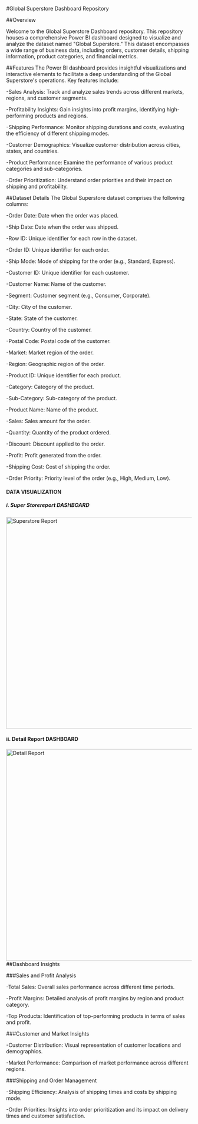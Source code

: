 #Global Superstore Dashboard Repository


##Overview

Welcome to the Global Superstore Dashboard repository. This repository houses a comprehensive Power BI dashboard designed to visualize and analyze the dataset named "Global Superstore." This dataset encompasses a wide range of business data, including orders, customer details, shipping information, product categories, and financial metrics.


##Features
The Power BI dashboard provides insightful visualizations and interactive elements to facilitate a deep understanding of the Global Superstore's operations. Key features include:

-Sales Analysis: Track and analyze sales trends across different markets, regions, and customer segments.

-Profitability Insights: Gain insights into profit margins, identifying high-performing products and regions.

-Shipping Performance: Monitor shipping durations and costs, evaluating the efficiency of different shipping modes.

-Customer Demographics: Visualize customer distribution across cities, states, and countries.

-Product Performance: Examine the performance of various product categories and sub-categories.

-Order Prioritization: Understand order priorities and their impact on shipping and profitability.


##Dataset Details
The Global Superstore dataset comprises the following columns:

-Order Date: Date when the order was placed.

-Ship Date: Date when the order was shipped.

-Row ID: Unique identifier for each row in the dataset.

-Order ID: Unique identifier for each order.

-Ship Mode: Mode of shipping for the order (e.g., Standard, Express).

-Customer ID: Unique identifier for each customer.

-Customer Name: Name of the customer.

-Segment: Customer segment (e.g., Consumer, Corporate).

-City: City of the customer.

-State: State of the customer.

-Country: Country of the customer.

-Postal Code: Postal code of the customer.

-Market: Market region of the order.

-Region: Geographic region of the order.

-Product ID: Unique identifier for each product.

-Category: Category of the product.

-Sub-Category: Sub-category of the product.

-Product Name: Name of the product.

-Sales: Sales amount for the order.

-Quantity: Quantity of the product ordered.


-Discount: Discount applied to the order.

-Profit: Profit generated from the order.

-Shipping Cost: Cost of shipping the order.

-Order Priority: Priority level of the order (e.g., High, Medium, Low).

#### DATA VISUALIZATION

##### i. Super Storereport DASHBOARD
<img width="575" alt="Superstore Report" src="https://github.com/Pruthyiraj/demo/assets/127317318/771fc251-e5bc-4108-8e49-e081c0cc9255">

#### ii. Detail Report DASHBOARD

<img width="575" alt="Detail Report" src="https://github.com/Pruthyiraj/demo/assets/127317318/a0c455cb-e0d5-4ab8-b6c8-ae2bdf954a9b">
##Dashboard Insights

###Sales and Profit Analysis

-Total Sales: Overall sales performance across different time periods.

-Profit Margins: Detailed analysis of profit margins by region and product category.

-Top Products: Identification of top-performing products in terms of sales and profit.

###Customer and Market Insights

-Customer Distribution: Visual representation of customer locations and demographics.

-Market Performance: Comparison of market performance across different regions.

###Shipping and Order Management

-Shipping Efficiency: Analysis of shipping times and costs by shipping mode.

-Order Priorities: Insights into order prioritization and its impact on delivery times and customer satisfaction.
